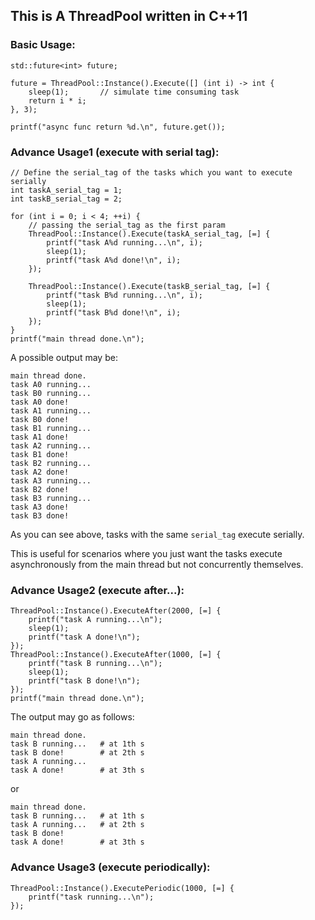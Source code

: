 ## This is A ThreadPool written in C++11

### Basic Usage:
```
std::future<int> future;

future = ThreadPool::Instance().Execute([] (int i) -> int {
    sleep(1);       // simulate time consuming task
    return i * i;
}, 3);

printf("async func return %d.\n", future.get());
```

### Advance Usage1 (execute with serial tag):
```
// Define the serial_tag of the tasks which you want to execute serially
int taskA_serial_tag = 1;
int taskB_serial_tag = 2;

for (int i = 0; i < 4; ++i) {
    // passing the serial_tag as the first param
    ThreadPool::Instance().Execute(taskA_serial_tag, [=] {
        printf("task A%d running...\n", i);
        sleep(1);
        printf("task A%d done!\n", i);
    });

    ThreadPool::Instance().Execute(taskB_serial_tag, [=] {
        printf("task B%d running...\n", i);
        sleep(1);
        printf("task B%d done!\n", i);
    });
}
printf("main thread done.\n");
```
A possible output may be:
```
main thread done.
task A0 running...
task B0 running...
task A0 done!
task A1 running...
task B0 done!
task B1 running...
task A1 done!
task A2 running...
task B1 done!
task B2 running...
task A2 done!
task A3 running...
task B2 done!
task B3 running...
task A3 done!
task B3 done!
```
As you can see above, tasks with the same `serial_tag` execute serially.

This is useful for scenarios where you just want the tasks execute 
asynchronously from the main thread but not concurrently themselves.

### Advance Usage2 (execute after...):
```
ThreadPool::Instance().ExecuteAfter(2000, [=] {
    printf("task A running...\n");
    sleep(1);
    printf("task A done!\n");
});
ThreadPool::Instance().ExecuteAfter(1000, [=] {
    printf("task B running...\n");
    sleep(1);
    printf("task B done!\n");
});
printf("main thread done.\n");
```
The output may go as follows:
```
main thread done.
task B running...   # at 1th s
task B done!        # at 2th s
task A running...
task A done!        # at 3th s
```
or
```
main thread done.
task B running...   # at 1th s
task A running...   # at 2th s
task B done!
task A done!        # at 3th s
```

### Advance Usage3 (execute periodically):
```
ThreadPool::Instance().ExecutePeriodic(1000, [=] {
    printf("task running...\n");
});
```
